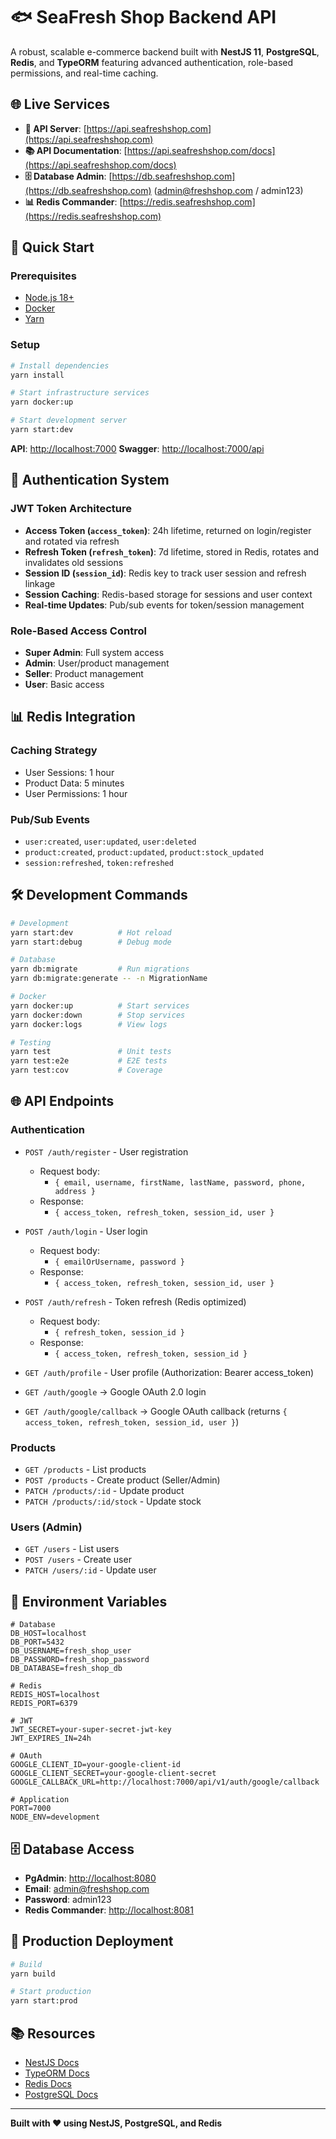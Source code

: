 # 🐟 SeaFresh Shop Backend API

A robust, scalable e-commerce backend built with **NestJS 11**, **PostgreSQL**, **Redis**, and **TypeORM** featuring advanced authentication, role-based permissions, and real-time caching.

## 🌐 Live Services

- **🚀 API Server**: [https://api.seafreshshop.com](https://api.seafreshshop.com)
- **📚 API Documentation**: [https://api.seafreshshop.com/docs](https://api.seafreshshop.com/docs)
- **🗄️ Database Admin**: [https://db.seafreshshop.com](https://db.seafreshshop.com) (admin@freshshop.com / admin123)
- **📊 Redis Commander**: [https://redis.seafreshshop.com](https://redis.seafreshshop.com)

## 🚀 Quick Start

### Prerequisites

- [Node.js 18+](https://nodejs.org/)
- [Docker](https://www.docker.com/get-started)
- [Yarn](https://yarnpkg.com/getting-started/install)

### Setup

```bash
# Install dependencies
yarn install

# Start infrastructure services
yarn docker:up

# Start development server
yarn start:dev
```

**API**: [http://localhost:7000](http://localhost:7000)
**Swagger**: [http://localhost:7000/api](http://localhost:7000/api)

## 🔐 Authentication System

### JWT Token Architecture

- **Access Token (`access_token`)**: 24h lifetime, returned on login/register and rotated via refresh
- **Refresh Token (`refresh_token`)**: 7d lifetime, stored in Redis, rotates and invalidates old sessions
- **Session ID (`session_id`)**: Redis key to track user session and refresh linkage
- **Session Caching**: Redis-based storage for sessions and user context
- **Real-time Updates**: Pub/sub events for token/session management

### Role-Based Access Control

- **Super Admin**: Full system access
- **Admin**: User/product management
- **Seller**: Product management
- **User**: Basic access

## 📊 Redis Integration

### Caching Strategy

- User Sessions: 1 hour
- Product Data: 5 minutes
- User Permissions: 1 hour

### Pub/Sub Events

- `user:created`, `user:updated`, `user:deleted`
- `product:created`, `product:updated`, `product:stock_updated`
- `session:refreshed`, `token:refreshed`

## 🛠️ Development Commands

```bash
# Development
yarn start:dev          # Hot reload
yarn start:debug        # Debug mode

# Database
yarn db:migrate         # Run migrations
yarn db:migrate:generate -- -n MigrationName

# Docker
yarn docker:up          # Start services
yarn docker:down        # Stop services
yarn docker:logs        # View logs

# Testing
yarn test               # Unit tests
yarn test:e2e           # E2E tests
yarn test:cov           # Coverage
```

## 🌐 API Endpoints

### Authentication

- `POST /auth/register` - User registration
  - Request body:
    - `{ email, username, firstName, lastName, password, phone, address }`
  - Response:
    - `{ access_token, refresh_token, session_id, user }`
- `POST /auth/login` - User login
  - Request body:
    - `{ emailOrUsername, password }`
  - Response:
    - `{ access_token, refresh_token, session_id, user }`
- `POST /auth/refresh` - Token refresh (Redis optimized)
  - Request body:
    - `{ refresh_token, session_id }`
  - Response:
    - `{ access_token, refresh_token, session_id }`
- `GET /auth/profile` - User profile (Authorization: Bearer access_token)

- `GET /auth/google` → Google OAuth 2.0 login
- `GET /auth/google/callback` → Google OAuth callback (returns `{ access_token, refresh_token, session_id, user }`)

### Products

- `GET /products` - List products
- `POST /products` - Create product (Seller/Admin)
- `PATCH /products/:id` - Update product
- `PATCH /products/:id/stock` - Update stock

### Users (Admin)

- `GET /users` - List users
- `POST /users` - Create user
- `PATCH /users/:id` - Update user

## 📝 Environment Variables

```env
# Database
DB_HOST=localhost
DB_PORT=5432
DB_USERNAME=fresh_shop_user
DB_PASSWORD=fresh_shop_password
DB_DATABASE=fresh_shop_db

# Redis
REDIS_HOST=localhost
REDIS_PORT=6379

# JWT
JWT_SECRET=your-super-secret-jwt-key
JWT_EXPIRES_IN=24h

# OAuth
GOOGLE_CLIENT_ID=your-google-client-id
GOOGLE_CLIENT_SECRET=your-google-client-secret
GOOGLE_CALLBACK_URL=http://localhost:7000/api/v1/auth/google/callback

# Application
PORT=7000
NODE_ENV=development
```

## 🗄️ Database Access

- **PgAdmin**: [http://localhost:8080](http://localhost:8080)
- **Email**: admin@freshshop.com
- **Password**: admin123
- **Redis Commander**: [http://localhost:8081](http://localhost:8081)

## 🚀 Production Deployment

```bash
# Build
yarn build

# Start production
yarn start:prod
```

## 📚 Resources

- [NestJS Docs](https://docs.nestjs.com/)
- [TypeORM Docs](https://typeorm.io/)
- [Redis Docs](https://redis.io/documentation)
- [PostgreSQL Docs](https://www.postgresql.org/docs/)

---

**Built with ❤️ using NestJS, PostgreSQL, and Redis**
